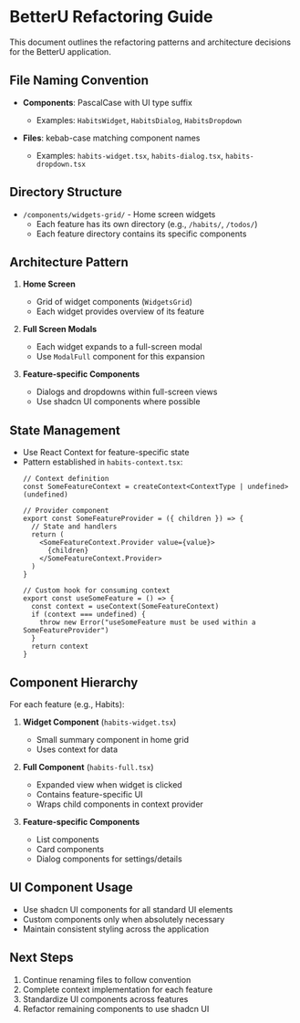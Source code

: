 # BetterU Refactoring Guide

This document outlines the refactoring patterns and architecture decisions for the BetterU application.

## File Naming Convention

- **Components**: PascalCase with UI type suffix
  - Examples: `HabitsWidget`, `HabitsDialog`, `HabitsDropdown`
  
- **Files**: kebab-case matching component names
  - Examples: `habits-widget.tsx`, `habits-dialog.tsx`, `habits-dropdown.tsx`

## Directory Structure

- `/components/widgets-grid/` - Home screen widgets
  - Each feature has its own directory (e.g., `/habits/`, `/todos/`)
  - Each feature directory contains its specific components

## Architecture Pattern

1. **Home Screen**
   - Grid of widget components (`WidgetsGrid`)
   - Each widget provides overview of its feature

2. **Full Screen Modals**
   - Each widget expands to a full-screen modal
   - Use `ModalFull` component for this expansion

3. **Feature-specific Components**
   - Dialogs and dropdowns within full-screen views
   - Use shadcn UI components where possible

## State Management

- Use React Context for feature-specific state
- Pattern established in `habits-context.tsx`:
  ```tsx
  // Context definition
  const SomeFeatureContext = createContext<ContextType | undefined>(undefined)
  
  // Provider component
  export const SomeFeatureProvider = ({ children }) => {
    // State and handlers
    return (
      <SomeFeatureContext.Provider value={value}>
        {children}
      </SomeFeatureContext.Provider>
    )
  }
  
  // Custom hook for consuming context
  export const useSomeFeature = () => {
    const context = useContext(SomeFeatureContext)
    if (context === undefined) {
      throw new Error("useSomeFeature must be used within a SomeFeatureProvider")
    }
    return context
  }
  ```

## Component Hierarchy

For each feature (e.g., Habits):

1. **Widget Component** (`habits-widget.tsx`)
   - Small summary component in home grid
   - Uses context for data

2. **Full Component** (`habits-full.tsx`)
   - Expanded view when widget is clicked
   - Contains feature-specific UI
   - Wraps child components in context provider

3. **Feature-specific Components**
   - List components
   - Card components
   - Dialog components for settings/details

## UI Component Usage

- Use shadcn UI components for all standard UI elements
- Custom components only when absolutely necessary
- Maintain consistent styling across the application

## Next Steps

1. Continue renaming files to follow convention
2. Complete context implementation for each feature
3. Standardize UI components across features
4. Refactor remaining components to use shadcn UI
